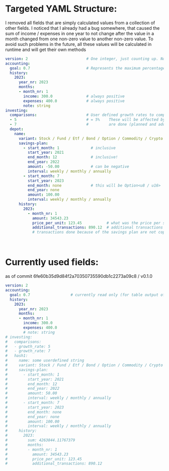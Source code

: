 # Targeted YAML Structure:

I removed all fields that are simply calculated values from a collection of other fields. I noticed that I already had a bug somewhere, that caused the sum of income / expenses in one year to not change after the value in a month changed from one non-zero value to another non-zero value. To avoid such problems in the future, all these values will be calculated in runtime and will get their own methods

```YAML
version: 2                          # One integer, just counting up. No x.y.z versioning                           
accounting:
  goal: 0.7                         # Represents the maximum percentage a user wants to spend of their income (per month/year)
  history:
    2023:
      year_nr: 2023
      months:
      - month_nr: 1
        income: 300.0               # always positive
        expenses: 400.0             # always positive
        note: string
investing:
  comparisons:                      # User defined growth rates to compare to
  - 5                               # = 5%    These will be affected by all transactions that
  - 7                               #         are done (planned and additional)
  depot:
    name:
      variant: Stock / Fund / Etf / Bond / Option / Commodity / Crypto
      savings-plan:
        - start_month: 1              # inclusive
          start_year: 2021
          end_month: 12               # inclusive!
          end_year: 2022
          amount: -50.00              # can be negative
          interval: weekly / monthly / annually
        - start_month: 7
          start_year: 2023
          end_month: none             # this will be Option<u8 / u16>
          end_year: none
          amount: 100.00
          interval: weekly / monthly / annually
      history: 
        2023:
          - month_nr: 1
            amount: 34543.23
            price_per_unit: 123.45           # what was the price per share at the time of adding this data?
            additional_transactions: 890.12  # additional transactions done, dividends would go here
            # transactions done because of the savings plan are not copied here
```
<br>

# Currently used fields:
as of commit 6fe60b35d9d84f2a70350735590db1c2273a09c8 / v0.1.0
```YAML
version: 2
accounting:
  goal: 0.7                  # currently read only (for table output of one year)
  history:
    2023:
      year_nr: 2023
      months:
      - month_nr: 1
        income: 300.0
        expenses: 400.0
        # note: string
# investing:
#   comparisons:
#   - growth_rate: 5
#   - growth_rate: 7
#   hash1:
#     name: some userdefined string
#     variant: Stock / Fund / Etf / Bond / Option / Commodity / Crypto
#     savings-plan:
#       - start_month: 1
#         start_year: 2021
#         end_month: 12
#         end_year: 2022
#         amount: 50.00
#         interval: weekly / monthly / annually
#       - start_month: 7
#         start_year: 2023
#         end_month: none
#         end_year: none
#         amount: 100.00
#         interval: weekly / monthly / annually
#     history:
#       2023:
#         sum: 4263844.11767379
#         months:
#         - month_nr: 1
#           amount: 34543.23
#           price_per_unit: 123.45
#           additional_transactions: 890.12
```
